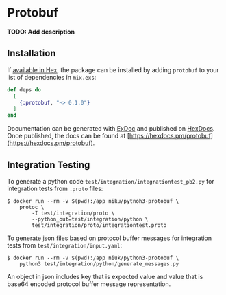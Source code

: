 # Protobuf

**TODO: Add description**

## Installation

If [available in Hex](https://hex.pm/docs/publish), the package can be installed
by adding `protobuf` to your list of dependencies in `mix.exs`:

```elixir
def deps do
  [
    {:protobuf, "~> 0.1.0"}
  ]
end
```

Documentation can be generated with [ExDoc](https://github.com/elixir-lang/ex_doc)
and published on [HexDocs](https://hexdocs.pm). Once published, the docs can
be found at [https://hexdocs.pm/protobuf](https://hexdocs.pm/protobuf).

## Integration Testing

To generate a python code `test/integration/integrationtest_pb2.py` for integration tests from `.proto` files:

```
$ docker run --rm -v $(pwd):/app niku/pytnoh3-protobuf \
    protoc \
        -I test/integration/proto \
        --python_out=test/integration/python \
        test/integration/proto/integrationtest.proto 
```

To generate json files based on protocol buffer messages for integration tests from `test/integration/input.yaml`:

```
$ docker run --rm -v $(pwd):/app niuk/python3-protobuf \
    python3 test/integration/python/generate_messages.py 
```

An object in json includes key that is expected value and value that is base64 encoded protocol buffer message representation.
